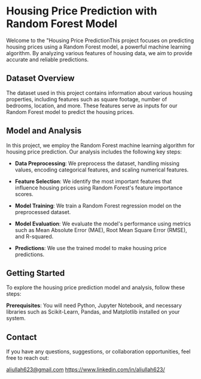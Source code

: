 # Housing Price Prediction with Random Forest Model

Welcome to the "Housing Price PredictionThis project focuses on predicting housing prices using a Random Forest model, a powerful machine learning algorithm. By analyzing various features of housing data, we aim to provide accurate and reliable predictions.

## Dataset Overview

The dataset used in this project contains information about various housing properties, including features such as square footage, number of bedrooms, location, and more. These features serve as inputs for our Random Forest model to predict the housing prices.

## Model and Analysis

In this project, we employ the Random Forest machine learning algorithm for housing price prediction. Our analysis includes the following key steps:

- **Data Preprocessing**: We preprocess the dataset, handling missing values, encoding categorical features, and scaling numerical features.

- **Feature Selection**: We identify the most important features that influence housing prices using Random Forest's feature importance scores.

- **Model Training**: We train a Random Forest regression model on the preprocessed dataset.

- **Model Evaluation**: We evaluate the model's performance using metrics such as Mean Absolute Error (MAE), Root Mean Square Error (RMSE), and R-squared.

- **Predictions**: We use the trained model to make housing price predictions.

## Getting Started

To explore the housing price prediction model and analysis, follow these steps:

**Prerequisites**: You will need Python, Jupyter Notebook, and necessary libraries such as Scikit-Learn, Pandas, and Matplotlib installed on your system.

## Contact
If you have any questions, suggestions, or collaboration opportunities, feel free to reach out:

aliullah623@gmail.com
https://www.linkedin.com/in/aliullah623/

